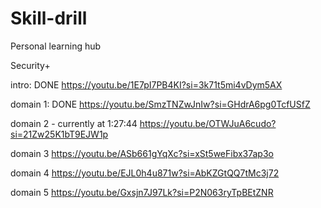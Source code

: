 # Skill-drill
Personal learning hub

Security+

intro: DONE
https://youtu.be/1E7pI7PB4KI?si=3k71t5mi4vDym5AX

domain 1: DONE
https://youtu.be/SmzTNZwJnIw?si=GHdrA6pg0TcfUSfZ

domain 2 - currently at 1:27:44
https://youtu.be/OTWJuA6cudo?si=21Zw25K1bT9EJW1p

domain 3
https://youtu.be/ASb661gYqXc?si=xSt5weFibx37ap3o

domain 4
https://youtu.be/EJL0h4u871w?si=AbKZGtQQ7tMc3j72

domain 5
https://youtu.be/Gxsjn7J97Lk?si=P2N063ryTpBEtZNR
